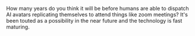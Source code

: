 How many years do you think it will be before humans are able to dispatch AI avatars replicating themselves to attend things like zoom meetings? It's been touted as a possibility in the near future and the technology is fast maturing. 